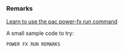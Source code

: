 ### Remarks

<!-- Link to the section of the tutorial about the run command -->
[Learn to use the pac power-fx run command](../../use-pac-power-fx.md#use-pac-power-fx-run)

A small sample code to try:

```powershell
POWER FX RUN REMARKS
```